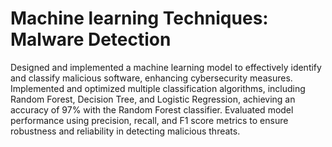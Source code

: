 # Machine learning Techniques: Malware Detection
Designed and implemented a machine learning model to effectively identify and classify malicious software, enhancing cybersecurity measures. Implemented and optimized multiple classification algorithms, including Random Forest, Decision Tree, and Logistic Regression, achieving an accuracy of 97% with the Random Forest classifier. Evaluated model performance using precision, recall, and F1 score metrics to ensure robustness and reliability in detecting malicious threats.

